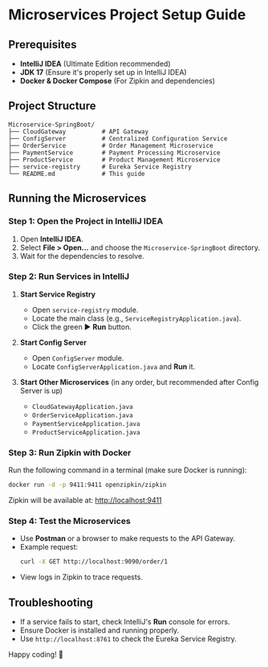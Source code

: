 # Microservices Project Setup Guide

## Prerequisites
- **IntelliJ IDEA** (Ultimate Edition recommended)
- **JDK 17** (Ensure it's properly set up in IntelliJ IDEA)
- **Docker & Docker Compose** (For Zipkin and dependencies)

## Project Structure
```
Microservice-SpringBoot/
├── CloudGateway          # API Gateway
├── ConfigServer          # Centralized Configuration Service
├── OrderService          # Order Management Microservice
├── PaymentService        # Payment Processing Microservice
├── ProductService        # Product Management Microservice
├── service-registry      # Eureka Service Registry
└── README.md             # This guide
```

## Running the Microservices
### Step 1: Open the Project in IntelliJ IDEA
1. Open **IntelliJ IDEA**.
2. Select **File > Open...** and choose the `Microservice-SpringBoot` directory.
3. Wait for the dependencies to resolve.

### Step 2: Run Services in IntelliJ
1. **Start Service Registry**
   - Open `service-registry` module.
   - Locate the main class (e.g., `ServiceRegistryApplication.java`).
   - Click the green ▶️ **Run** button.

2. **Start Config Server**
   - Open `ConfigServer` module.
   - Locate `ConfigServerApplication.java` and **Run** it.

3. **Start Other Microservices** (in any order, but recommended after Config Server is up)
   - `CloudGatewayApplication.java`
   - `OrderServiceApplication.java`
   - `PaymentServiceApplication.java`
   - `ProductServiceApplication.java`

### Step 3: Run Zipkin with Docker
Run the following command in a terminal (make sure Docker is running):
```sh
docker run -d -p 9411:9411 openzipkin/zipkin
```
Zipkin will be available at: [http://localhost:9411](http://localhost:9411)

### Step 4: Test the Microservices
- Use **Postman** or a browser to make requests to the API Gateway.
- Example request:
  ```sh
  curl -X GET http://localhost:9090/order/1
  ```
- View logs in Zipkin to trace requests.

## Troubleshooting
- If a service fails to start, check IntelliJ's **Run** console for errors.
- Ensure Docker is installed and running properly.
- Use `http://localhost:8761` to check the Eureka Service Registry.

Happy coding! 🚀

